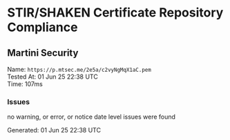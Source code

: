 # STIR/SHAKEN Certificate Repository Compliance

## Martini Security

Name: `https://p.mtsec.me/2e5a/c2vyNgMqX1aC.pem`\
Tested At: 01 Jun 25 22:38 UTC\
Time: 107ms

### Issues

no warning, or error, or notice date level issues were found

Generated: 01 Jun 25 22:38 UTC